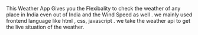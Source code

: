 This Weather App Gives you the Flexibality to check  the weather of any place in India even out of India and the Wind Speed as well .
       we mainly used frontend language like html , css, javascript .
       we take the weather api to get the live situation of the weather.
